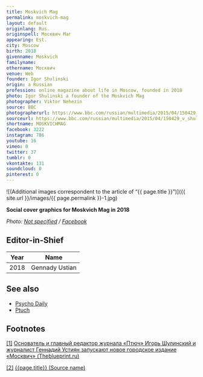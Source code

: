 ```yaml
---
title: Moskvich Mag
permalink: moskvich-mag
layout: default
originlang: Rus.
originspell: Москвич Маг
appearing: Est.
city: Moscow
birth: 2018
givenname: Moskvich
familyname:
othername: Москвич
venue: Web
founder: Igor Shulinski
origin: a Russian
profession: online magazine about life in Moscow, founded in 2018
photo: Igor Shulinski a founder of the Moskvich Mag
photographer: Viktor Nehezin
source: BBC
photographerurl: https://www.bbc.com/russian/multimedia/2015/04/150429_v_shulinsky_ptuch
sourceurl: https://www.bbc.com/russian/multimedia/2015/04/150429_v_shulinsky_ptuch
shortname: MOSKVICHMAG
facebook: 3222
instagram: 786
youtube: 16
vimeo: 0
twitter: 37
tumblr: 0
vkontakte: 131
soundcloud: 0
pinterest: 0
---
```



![(Additional images correspondent to the article of “{{ page.title }}”)]({{ site.url }}/images/{{ page.permalink }}-1.jpg)

**Social cover graphics for Moskvich Mag in 2018**

*Photo: [Not specified](index) / [Facebook](https://www.facebook.com/moskvichmag/)*

## Editor-in-Shief

|Year|Name|
|-|-|
|2018|Gennady Ustian|

## See also

+ [Psycho Daily](psycho-daily)
+ [Ptuch](ptuch)

## Footnotes

[[1]](#a1) <span id="f1"></span> [Основатель и главный редактор журнала «Птюч» Игорь Шулинский и журналист Геннадий Устиян запускают новое городское издание «Москвич» (Theblueprint.ru)](https://theblueprint.ru/career/7730)

[[2]](#a2) <span id="f2"></span> [{{page.title}} (Source name)](index)
